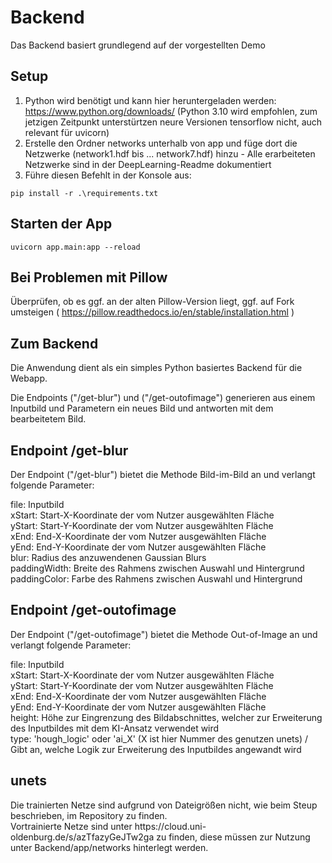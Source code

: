 # Backend
Das Backend basiert grundlegend auf der vorgestellten Demo

## Setup
1. Python wird benötigt und kann hier heruntergeladen werden: https://www.python.org/downloads/ (Python 3.10 wird empfohlen, zum jetzigen Zeitpunkt unterstürtzen neure Versionen tensorflow nicht, auch relevant für uvicorn)
2. Erstelle den Ordner networks unterhalb von app und füge dort die Netzwerke (network1.hdf bis ... network7.hdf) hinzu - Alle erarbeiteten Netzwerke sind in der DeepLearning-Readme dokumentiert
2. Führe diesen Befehlt in der Konsole aus:
```
pip install -r .\requirements.txt
```

## Starten der App
```
uvicorn app.main:app --reload
```

## Bei Problemen mit Pillow
Überprüfen, ob es ggf. an der alten Pillow-Version liegt, ggf. auf Fork umsteigen ( https://pillow.readthedocs.io/en/stable/installation.html )

## Zum Backend
<p>Die Anwendung dient als ein simples Python basiertes Backend für die Webapp.</p>
<p>Die Endpoints ("/get-blur") und ("/get-outofimage") generieren aus einem Inputbild und Parametern ein neues Bild und antworten mit dem bearbeitetem Bild.</p>

## Endpoint /get-blur
<p>Der Endpoint ("/get-blur") bietet die Methode Bild-im-Bild an und verlangt folgende Parameter:</p>
<p>file: Inputbild<br>
xStart: Start-X-Koordinate der vom Nutzer ausgewählten Fläche<br>
yStart: Start-Y-Koordinate der vom Nutzer ausgewählten Fläche<br>
xEnd: End-X-Koordinate der vom Nutzer ausgewählten Fläche<br>
yEnd: End-Y-Koordinate der vom Nutzer ausgewählten Fläche<br>
blur: Radius des anzuwendenen Gaussian Blurs<br>
paddingWidth: Breite des Rahmens zwischen Auswahl und Hintergrund<br>
paddingColor: Farbe des Rahmens zwischen Auswahl und Hintergrund</p>

## Endpoint /get-outofimage
<p>Der Endpoint ("/get-outofimage") bietet die Methode Out-of-Image an und verlangt folgende Parameter:</p>
<p>file: Inputbild<br>
xStart: Start-X-Koordinate der vom Nutzer ausgewählten Fläche<br>
yStart: Start-Y-Koordinate der vom Nutzer ausgewählten Fläche<br>
xEnd: End-X-Koordinate der vom Nutzer ausgewählten Fläche<br>
yEnd: End-Y-Koordinate der vom Nutzer ausgewählten Fläche<br>
height: Höhe zur Eingrenzung des Bildabschnittes, welcher zur Erweiterung des Inputbildes mit dem KI-Ansatz verwendet wird<br>
type: 'hough_logic' oder 'ai_X' (X ist hier Nummer des genutzen unets) / Gibt an, welche Logik zur Erweiterung des Inputbildes angewandt wird</p>

## unets
<p>Die trainierten Netze sind aufgrund von Dateigrößen nicht, wie beim Steup beschrieben, im Repository zu finden.<br>
Vortrainierte Netze sind unter https://cloud.uni-oldenburg.de/s/azTfazyGeJTw2ga zu finden, diese müssen zur Nutzung unter Backend/app/networks hinterlegt werden.</p>
